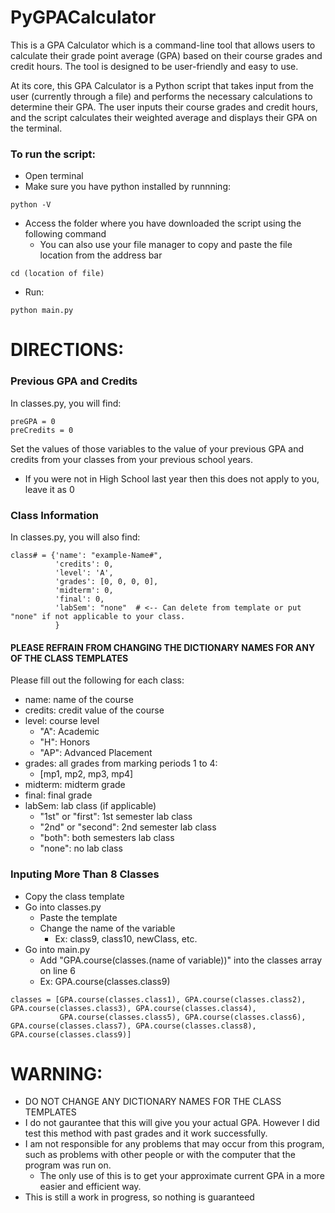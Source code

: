 # PyGPACalculator
This is a GPA Calculator which is a command-line tool that allows users to calculate their grade point average (GPA) based on their course grades and credit hours. The tool is designed to be user-friendly and easy to use.

At its core, this GPA Calculator is a Python script that takes input from the user (currently through a file) and performs the necessary calculations to determine their GPA. The user inputs their course grades and credit hours, and the script calculates their weighted average and displays their GPA on the terminal.

### To run the script:
- Open terminal
- Make sure you have python installed by runnning:
```
python -V
```
- Access the folder where you have downloaded the script using the following command
  - You can also use your file manager to copy and paste the file location from the address bar
```
cd (location of file)
```
- Run:
```
python main.py
```

# DIRECTIONS:
### Previous GPA and Credits
In classes.py, you will find:
```
preGPA = 0
preCredits = 0
```
Set the values of those variables to the value of your previous GPA and credits from your classes from your previous school years.
- If you were not in High School last year then this does not apply to you, leave it as 0

### Class Information
In classes.py, you will also find:
```
class# = {'name': "example-Name#",
          'credits': 0,
          'level': 'A',
          'grades': [0, 0, 0, 0],
          'midterm': 0,
          'final': 0,
          'labSem': "none"  # <-- Can delete from template or put "none" if not applicable to your class.
          } 
```
#### PLEASE REFRAIN FROM CHANGING THE DICTIONARY NAMES FOR ANY OF THE CLASS TEMPLATES

Please fill out the following for each class:
- name: name of the course
- credits: credit value of the course
- level: course level
  - "A": Academic
  - "H": Honors
  - "AP": Advanced Placement
- grades: all grades from marking periods 1 to 4:
  - [mp1, mp2, mp3, mp4]
- midterm: midterm grade
- final: final grade
- labSem: lab class (if applicable)
  - "1st" or "first": 1st semester lab class
  - "2nd" or "second": 2nd semester lab class
  - "both": both semesters lab class
  - "none": no lab class

### Inputing More Than 8 Classes
- Copy the class template
- Go into classes.py
  - Paste the template
  - Change the name of the variable
    - Ex: class9, class10, newClass, etc.
- Go into main.py
  - Add "GPA.course(classes.(name of variable))" into the classes array on line 6
  - Ex: GPA.course(classes.class9)
```
classes = [GPA.course(classes.class1), GPA.course(classes.class2), GPA.course(classes.class3), GPA.course(classes.class4), 
           GPA.course(classes.class5), GPA.course(classes.class6), GPA.course(classes.class7), GPA.course(classes.class8), GPA.course(classes.class9)]
```

# WARNING:
- DO NOT CHANGE ANY DICTIONARY NAMES FOR THE CLASS TEMPLATES
- I do not gaurantee that this will give you your actual GPA. However I did test this method with past grades and it work successfully.
- I am not responsible for any problems that may occur from this program, such as problems with other people or with the computer that the program was run on.
  - The only use of this is to get your approximate current GPA in a more easier and efficient way.
- This is still a work in progress, so nothing is guaranteed

